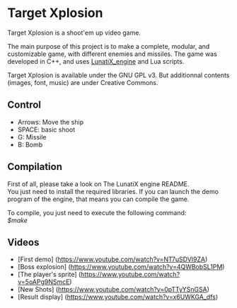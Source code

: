 # Target Xplosion #

Target Xplosion is a shoot'em up video game.

The main purpose of this project is to make a complete, modular, and customizable game, with different enemies and missiles. 
The game was developed in C++, and uses [LunatiX\_engine](https://github.com/Gumichan01/lunatix-engine) and Lua scripts.

Target Xplosion is available under the GNU GPL v3. But additionnal contents (images, font, music) are under Creative Commons.


## Control ##

  - Arrows: Move the ship  
  - SPACE: basic shoot
  - G: Missile
  - B: Bomb


## Compilation ##

 First of all, please take a look on The LunatiX engine README.  
You just need to install the required libraries. If you can launch the demo 
program of the engine, that means you can compile the game.  

To compile, you just need to execute the following command:  
 *$make*  

 
## Videos ##

 * [First demo] (https://www.youtube.com/watch?v=NT7uSDVI9ZA)
 * [Boss explosion] (https://www.youtube.com/watch?v=4QWBobSL1PM)
 * [The player's sprite] (https://www.youtube.com/watch?v=5oAPg9NSmcE)
 * [New Shots] (https://www.youtube.com/watch?v=0pTTyYSnGSA)
 * [Result display] (https://www.youtube.com/watch?v=x6UWKGA_dfs)